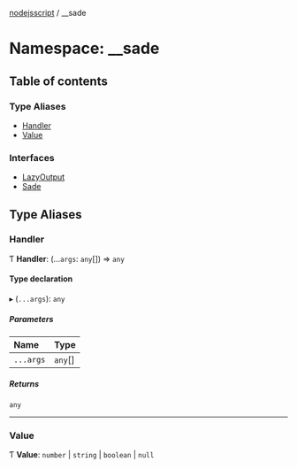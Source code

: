 [nodejsscript](../README.md) / \_\_sade

# Namespace: \_\_sade

## Table of contents

### Type Aliases

- [Handler](_sade.md#handler)
- [Value](_sade.md#value)

### Interfaces

- [LazyOutput](../interfaces/sade.LazyOutput.md)
- [Sade](../interfaces/sade.Sade.md)

## Type Aliases

### Handler

Ƭ **Handler**: (...`args`: `any`[]) => `any`

#### Type declaration

▸ (`...args`): `any`

##### Parameters

| Name | Type |
| :------ | :------ |
| `...args` | `any`[] |

##### Returns

`any`

___

### Value

Ƭ **Value**: `number` \| `string` \| `boolean` \| ``null``
